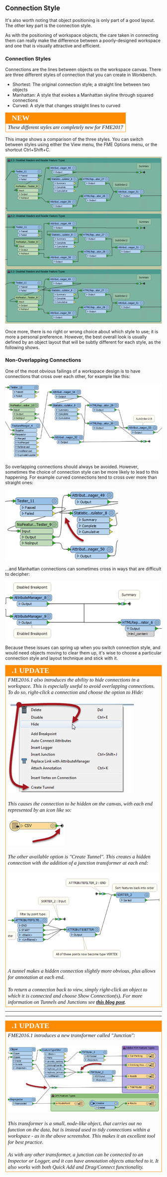 ## Connection Style ##

It's also worth noting that object positioning is only part of a good layout. The other key part is the connection style. 

As with the positioning of workspace objects, the care taken in connecting them can really make the difference between a poorly-designed workspace and one that is visually attractive and efficient.  

### Connection Styles ###

Connections are the lines between objects on the workspace canvas. There are three different styles of connection that you can create in Workbench.

- Shortest: The original connection style; a straight line between two objects
- Manhattan: A style that evokes a Manhattan skyline through squared connections 
- Curved: A style that changes straight lines to curved

<!--New Section--> 

<table style="border-spacing: 0px">
<tr>
<td style="vertical-align:middle;background-color:darkorange;border: 2px solid darkorange">
<i class="fa fa-bolt fa-lg fa-pull-left fa-fw" style="color:white;padding-right: 12px;vertical-align:text-top"></i>
<span style="color:white;font-size:x-large;font-weight: bold;font-family:serif">NEW</span>
</td>
</tr>

<tr>
<td style="border: 1px solid darkorange">
<span style="font-family:serif; font-style:italic; font-size:larger">
These different styles are completely new for FME2017
</span>
</td>
</tr>
</table>

This image shows a comparison of the three styles. You can switch between styles using either the View menu, the FME Options menu, or the shortcut Ctrl+Shift+C.

![](./Images/Img3.020.ConnectionStyleComparison.png)

Once more, there is no right or wrong choice about which style to use; it is more a personal preference. However, the best overall look is usually defined by an object layout that will be subtly different for each style, as the following shows.


### Non-Overlapping Connections ###

One of the most obvious failings of a workspace design is to have connections that cross over each other, for example like this: 

![](./Images/Img3.025.OverlappingConnections.png)

So overlapping connections should always be avoided. However, sometimes the choice of connection style can be more likely to lead to this happening. For example curved connections tend to cross over more than straight ones: 

![](./Images/Img3.024.CrossingCurveConnections.png)

...and Manhattan connections can sometimes cross in ways that are difficult to decipher: 

![](./Images/Img3.026.ManhattanCrossing.png)

Because these issues can spring up when you switch connection style, and would need objects moving to clear them up, it's wise to choose a particular connection style and layout technique and stick with it.



<!--Updated Section--> 

<table style="border-spacing: 0px">
<tr>
<td style="vertical-align:middle;background-color:darkorange;border: 2px solid darkorange">
<i class="fa fa-bolt fa-lg fa-pull-left fa-fw" style="color:white;padding-right: 12px;vertical-align:text-top"></i>
<span style="color:white;font-size:x-large;font-weight: bold;font-family:serif">.1 UPDATE</span>
</td>
</tr>

<tr>
<td style="border: 1px solid darkorange">
<span style="font-family:serif; font-style:italic; font-size:larger">
FME2016.1 also introduces the ability to hide connections in a workspace. This is especially useful to avoid overlapping connections. To do so, right-click a connection and choose the option to Hide:
<br><br><img src="./Images/Img3.99b.HideConnection.png">
<br><br>This causes the connection to be hidden on the canvas, with each end represented by an icon like so:
<br><br><img src="./Images/Img3.99c.HiddenConnection.png">
<br><br>The other available option is "Create Tunnel". This creates a hidden connection with the addition of a junction transformer at each end:
<br><br><img src="./Images/Img3.99d.HiddenTunnelConnection.png">
<br><br>A tunnel makes a hidden connection slightly more obvious, plus allows for annotation at each end.
<br><br>To return a connection back to view, simply right-click an object to which it is connected and choose Show Connection(s). For more information on Tunnels and Junctions see <strong><a href="http://blog.safe.com/2016/05/fmeevangelist150/">this blog post</a></strong>.
</span>
</td>
</tr>
</table>

---

---

<!--Updated Section--> 

<table style="border-spacing: 0px">
<tr>
<td style="vertical-align:middle;background-color:darkorange;border: 2px solid darkorange">
<i class="fa fa-bolt fa-lg fa-pull-left fa-fw" style="color:white;padding-right: 12px;vertical-align:text-top"></i>
<span style="color:white;font-size:x-large;font-weight: bold;font-family:serif">.1 UPDATE</span>
</td>
</tr>

<tr>
<td style="border: 1px solid darkorange">
<span style="font-family:serif; font-style:italic; font-size:larger">
FME2016.1 introduces a new transformer called "Junction":
<br><br><img src="./Images/Img3.99a.JunctionTransformers.png">
<br><br>This transformer is a small, node-like object, that carries out no function on the data, but is instead used to tidy connections within a workspace - as in the above screenshot. This makes it an excellent tool for best practice.
<br><br>As with any other transformer, a junction can be connected to an Inspector or Logger, and it can have annotation objects attached to it. It also works with both Quick Add and Drag/Connect functionality.
</span>
</td>
</tr>
</table>
